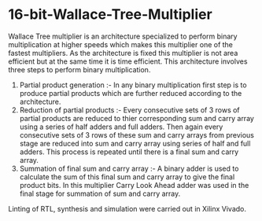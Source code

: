 # 16-bit-Wallace-Tree-Multiplier
Wallace Tree multiplier is an architecture specialized to perform binary multiplication at higher speeds which makes this multiplier one of the fastest multipliers. As the architecture is fixed this multiplier is not area efficient but at the same time it is time efficient. This architecture involves three steps to perform binary multiplication.

1) Partial product generation :- In any binary multiplication first step is to produce partial products which are further reduced according to the architecture.
2) Reduction of partial products :- Every consecutive sets of 3 rows of partial products are reduced to thier corresponding sum and carry array using a series of half adders and full adders. Then again every consecutive sets of 3 rows of these sum and carry arrays from previous stage are reduced into sum and carry array using series of half and full adders. This process is repeated until there is a final sum and carry array.
3) Summation of final sum and carry array :- A binary adder is used to calculate the sum of this final sum and carry array to give the final product bits. In this multiplier Carry Look Ahead adder was used in the final stage for summation of sum and carry array.

Linting of RTL, synthesis and simulation were carried out in Xilinx Vivado.
